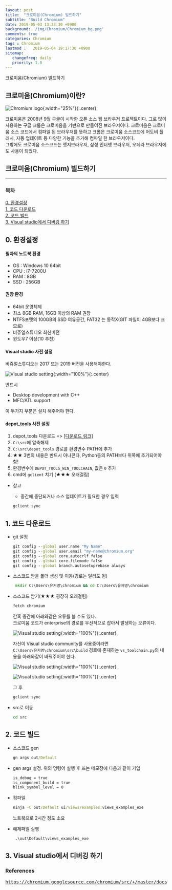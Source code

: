 ```yaml
---
layout: post
title:  "크로미움(Chromium) 빌드하기"
subtitle: "Build Chromium"
date: 2019-05-03 13:33:30 +0900
background: '/img/Chromium/Chromium_bg.png'
comments: true
categories: Chromium
tags : Chromium
lastmod :   2019-05-04 19:17:30 +0900
sitemap:
   changefreq: daily
   priority: 1.0
---
```


<div class="contentTitle">
크로미움(Chromium) 빌드하기
</div>


## 크로미움(Chromium)이란?

![Chromium logo](/img/Chromium/Chromium_logo.png){:width="25%"}{:.center}

크로미움은 2008년 9월 구글이 시작한 오픈 소스 웹 브라우저 프로젝트이다. 그로
많이 사용하는 구글 크롬은 크로미움을 기반으로 만들어진 브라우저이다.
크로미움은 크로미움 소스 코드에서 컴파일 된 브라우저를 뜻하고 크롬은 크로미움 소스코드에 어도비 플래시, 자동 업데이트 등 다양한 기능을 추가해 컴파일 한 브라우저이다.  
그밖에도 크로미움 소스코드는 엣지브라우저, 삼성 인터넷 브라우저, 오페라 브라우저에도 사용이 되었다.

## 크로미움(Chromium) 빌드하기

<hr>

### 목차

<a href="#no0">0. 환경설정</a><br>
<a href="#no1">1. 코드 다운로드</a><br>
<a href="#no2">2. 코드 빌드</a><br>
<a href="#no3">3. Visual studio에서 디버깅 하기</a><br>

<h2 id="no0">0. 환경설정</h2>

#### 필자의 노트북 환경

- OS : Windows 10 64bit
- CPU : i7-7200U
- RAM : 8GB
- SSD : 256GB


#### 권장 환경

- 64bit 운영체제
- 최소 8GB RAM, 16GB 이상의 RAM 권장
- NTFS포맷의 100GB의 SSD 여유공간, FAT32 는 동작X(GIT 파일이 4GB보다 크므로)
- 비쥬얼스튜디오 최신버전
- 윈도우7 이상(10 추천)

#### Visual studio 사전 설정

비쥬얼스튜디오는 2017 또는 2019 버전을 사용해야한다.

![Visual studio setting](/img/Chromium/vs_setting.png){:width="100%"}{:.center}

반드시

- Desktop development with C++
- MFC/ATL support
  
이 두가지 부분은 설치 해주어야 한다.

#### depot_tools 사전 설정

1. depot_tools 다운로드 => [[다운로드 링크]](https://storage.googleapis.com/chrome-infra/depot_tools.zip "depot_tools 다운로드 링크")
2. `C:\src`에 압축해제
3. `C:\src\depot_tools` 경로를 환경변수 PATH에 추가
4. ★★ 3번의 내용은 반드시 아나콘다, Python등의 PATH보다 위쪽에 추가되어야함!
5. 환경변수에 `DEPOT_TOOLS_WIN_TOOLCHAIN`, 값은 `0` 추가
6. cmd에 `gclient` 치기 (★★★ 오래걸림)

- 참고
  - 중간에 중단되거나 소스 업데이트가 필요한 경우 입력

   ```cmd
   gclient sync
   ```


<h2 id="no1">1. 코드 다운로드</h2>

- git 설정

   ```cmd
   git config --global user.name "My Name"
   git config --global user.email "my-name@chromium.org"
   git config --global core.autocrlf false
   git config --global core.filemode false
   git config --global branch.autosetuprebase always
   ```

- 소스코드 받을 폴더 생성 및 이동(경로는 달라도 됨)

  ```cmd
   mkdir C:\Users\유저명\chromium && cd C:\Users\유저명\chromium
  ```

- 소스코드 받기(★★★ 굉장히 오래걸림)

   ```cmd
   fetch chromium
   ```

   간혹 중간에 아래와같은 오류를 볼 수도 있다.  
   크로미움 코드가 enterprise의 경로를 우선적으로 잡아서 발생하는 오류이다.

   ![Visual studio setting](/img/Chromium/vs_path_error.png){:width="100%"}{:.center}

   자신이 Visual studio community를 사용중이라면  
   `C:\Users\유저명\chromium\src\build` 경로에 존재하는 `vs_toolchain.py`의 내용을 아래와같이 바꿔주어야 한다.

   ![Visual studio setting](/img/Chromium/vs_toolchain_before_box.png){:width="100%"}{:.center}

   ![Visual studio setting](/img/Chromium/vs_toolchain_after.png){:width="100%"}{:.center}

   그 후

   ```cmd
   gclient sync
   ```

- src로 이동

   ```cmd
   cd src
   ```

<h2 id="no2">2. 코드 빌드</h2>

- 소스코드 gen

   ```cmd
   gn args out/Default
   ```

- gen args 설정. 위의 명령어 실행 후 뜨는 메모장에 다음과 같이 기입

   ```txt
   is_debug = true
   is_component_build = true
   blink_symbol_level = 0
   ```

- 컴파일

   ```cmd
   ninja -C out/Default ui/views/examples:views_examples_exe
   ```

   노트북으로 2시간 정도 소요

- 예제파일 실행

   ```cmd
    .\out\Default\views_examples_exe
   ```

<h2 id="no3">3. Visual studio에서 디버깅 하기</h2>

### References

<pre>
<a href="https://chromium.googlesource.com/chromium/src/+/master/docs/windows_build_instructions.md">https://chromium.googlesource.com/chromium/src/+/master/docs/windows_build_instructions.md</a>
</pre>
